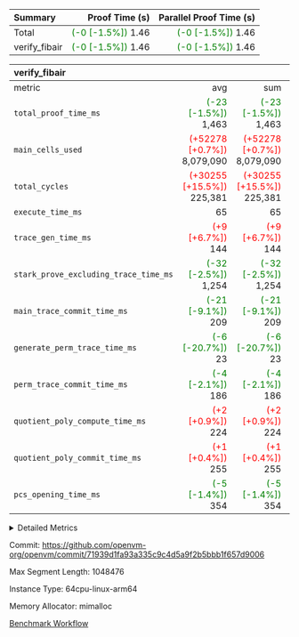 | Summary | Proof Time (s) | Parallel Proof Time (s) |
|:---|---:|---:|
| Total | <span style='color: green'>(-0 [-1.5%])</span> 1.46 | <span style='color: green'>(-0 [-1.5%])</span> 1.46 |
| verify_fibair | <span style='color: green'>(-0 [-1.5%])</span> 1.46 | <span style='color: green'>(-0 [-1.5%])</span> 1.46 |


| verify_fibair |||||
|:---|---:|---:|---:|---:|
|metric|avg|sum|max|min|
| `total_proof_time_ms ` | <span style='color: green'>(-23 [-1.5%])</span> 1,463 | <span style='color: green'>(-23 [-1.5%])</span> 1,463 | <span style='color: green'>(-23 [-1.5%])</span> 1,463 | <span style='color: green'>(-23 [-1.5%])</span> 1,463 |
| `main_cells_used     ` | <span style='color: red'>(+52278 [+0.7%])</span> 8,079,090 | <span style='color: red'>(+52278 [+0.7%])</span> 8,079,090 | <span style='color: red'>(+52278 [+0.7%])</span> 8,079,090 | <span style='color: red'>(+52278 [+0.7%])</span> 8,079,090 |
| `total_cycles        ` | <span style='color: red'>(+30255 [+15.5%])</span> 225,381 | <span style='color: red'>(+30255 [+15.5%])</span> 225,381 | <span style='color: red'>(+30255 [+15.5%])</span> 225,381 | <span style='color: red'>(+30255 [+15.5%])</span> 225,381 |
| `execute_time_ms     ` |  65 |  65 |  65 |  65 |
| `trace_gen_time_ms   ` | <span style='color: red'>(+9 [+6.7%])</span> 144 | <span style='color: red'>(+9 [+6.7%])</span> 144 | <span style='color: red'>(+9 [+6.7%])</span> 144 | <span style='color: red'>(+9 [+6.7%])</span> 144 |
| `stark_prove_excluding_trace_time_ms` | <span style='color: green'>(-32 [-2.5%])</span> 1,254 | <span style='color: green'>(-32 [-2.5%])</span> 1,254 | <span style='color: green'>(-32 [-2.5%])</span> 1,254 | <span style='color: green'>(-32 [-2.5%])</span> 1,254 |
| `main_trace_commit_time_ms` | <span style='color: green'>(-21 [-9.1%])</span> 209 | <span style='color: green'>(-21 [-9.1%])</span> 209 | <span style='color: green'>(-21 [-9.1%])</span> 209 | <span style='color: green'>(-21 [-9.1%])</span> 209 |
| `generate_perm_trace_time_ms` | <span style='color: green'>(-6 [-20.7%])</span> 23 | <span style='color: green'>(-6 [-20.7%])</span> 23 | <span style='color: green'>(-6 [-20.7%])</span> 23 | <span style='color: green'>(-6 [-20.7%])</span> 23 |
| `perm_trace_commit_time_ms` | <span style='color: green'>(-4 [-2.1%])</span> 186 | <span style='color: green'>(-4 [-2.1%])</span> 186 | <span style='color: green'>(-4 [-2.1%])</span> 186 | <span style='color: green'>(-4 [-2.1%])</span> 186 |
| `quotient_poly_compute_time_ms` | <span style='color: red'>(+2 [+0.9%])</span> 224 | <span style='color: red'>(+2 [+0.9%])</span> 224 | <span style='color: red'>(+2 [+0.9%])</span> 224 | <span style='color: red'>(+2 [+0.9%])</span> 224 |
| `quotient_poly_commit_time_ms` | <span style='color: red'>(+1 [+0.4%])</span> 255 | <span style='color: red'>(+1 [+0.4%])</span> 255 | <span style='color: red'>(+1 [+0.4%])</span> 255 | <span style='color: red'>(+1 [+0.4%])</span> 255 |
| `pcs_opening_time_ms ` | <span style='color: green'>(-5 [-1.4%])</span> 354 | <span style='color: green'>(-5 [-1.4%])</span> 354 | <span style='color: green'>(-5 [-1.4%])</span> 354 | <span style='color: green'>(-5 [-1.4%])</span> 354 |



<details>
<summary>Detailed Metrics</summary>

|  | verify_program_compile_ms | total_cells | stark_prove_excluding_trace_time_ms | quotient_poly_compute_time_ms | quotient_poly_commit_time_ms | perm_trace_commit_time_ms | pcs_opening_time_ms | main_trace_commit_time_ms |
| --- | --- | --- | --- | --- | --- | --- | --- |
|  | 4 | 32 | 10 | 0 | 1 | 0 | 3 | 5 | 

| air_name | rows | quotient_deg | main_cols | interactions | constraints | cells |
| --- | --- | --- | --- | --- | --- | --- |
| AccessAdapterAir<2> |  | 4 |  | 5 | 12 |  | 
| AccessAdapterAir<4> |  | 4 |  | 5 | 12 |  | 
| AccessAdapterAir<8> |  | 4 |  | 5 | 12 |  | 
| FibonacciAir | 16 | 1 | 2 |  | 5 | 32 | 
| FriReducedOpeningAir |  | 4 |  | 35 | 59 |  | 
| NativePoseidon2Air<BabyBearParameters>, 1> |  | 4 |  | 31 | 302 |  | 
| PhantomAir |  | 4 |  | 3 | 4 |  | 
| ProgramAir |  | 1 |  | 1 | 4 |  | 
| VariableRangeCheckerAir |  | 1 |  | 1 | 4 |  | 
| VmAirWrapper<BranchNativeAdapterAir, BranchEqualCoreAir<1> |  | 2 |  | 11 | 23 |  | 
| VmAirWrapper<JalNativeAdapterAir, JalCoreAir> |  | 4 |  | 7 | 6 |  | 
| VmAirWrapper<NativeAdapterAir<2, 0>, PublicValuesCoreAir> |  | 4 |  | 11 | 22 |  | 
| VmAirWrapper<NativeAdapterAir<2, 1>, FieldArithmeticCoreAir> |  | 4 |  | 15 | 23 |  | 
| VmAirWrapper<NativeLoadStoreAdapterAir<1>, NativeLoadStoreCoreAir<1> |  | 4 |  | 15 | 24 |  | 
| VmAirWrapper<NativeVectorizedAdapterAir<4>, FieldExtensionCoreAir> |  | 4 |  | 15 | 23 |  | 
| VmConnectorAir |  | 4 |  | 3 | 8 |  | 
| VolatileBoundaryAir |  | 4 |  | 4 | 16 |  | 

| group | trace_gen_time_ms | total_proof_time_ms | total_cycles | total_cells | stark_prove_excluding_trace_time_ms | quotient_poly_compute_time_ms | quotient_poly_commit_time_ms | perm_trace_commit_time_ms | pcs_opening_time_ms | main_trace_commit_time_ms | main_cells_used | generate_perm_trace_time_ms | execute_time_ms |
| --- | --- | --- | --- | --- | --- | --- | --- | --- | --- | --- | --- | --- | --- |
| verify_fibair | 144 | 1,463 | 225,381 | 21,469,208 | 1,254 | 224 | 255 | 186 | 354 | 209 | 8,079,090 | 23 | 65 | 

| group | air_name | rows | prep_cols | perm_cols | main_cols | cells |
| --- | --- | --- | --- | --- | --- | --- |
| verify_fibair | AccessAdapterAir<2> | 32,768 |  | 16 | 11 | 884,736 | 
| verify_fibair | AccessAdapterAir<4> | 16,384 |  | 16 | 13 | 475,136 | 
| verify_fibair | AccessAdapterAir<8> | 4,096 |  | 16 | 17 | 135,168 | 
| verify_fibair | FriReducedOpeningAir | 512 |  | 76 | 64 | 71,680 | 
| verify_fibair | NativePoseidon2Air<BabyBearParameters>, 1> | 2,048 |  | 36 | 348 | 786,432 | 
| verify_fibair | PhantomAir | 2,048 |  | 8 | 6 | 28,672 | 
| verify_fibair | ProgramAir | 8,192 |  | 8 | 10 | 147,456 | 
| verify_fibair | VariableRangeCheckerAir | 262,144 | 2 | 8 | 1 | 2,359,296 | 
| verify_fibair | VmAirWrapper<BranchNativeAdapterAir, BranchEqualCoreAir<1> | 32,768 |  | 28 | 23 | 1,671,168 | 
| verify_fibair | VmAirWrapper<JalNativeAdapterAir, JalCoreAir> | 8,192 |  | 12 | 10 | 180,224 | 
| verify_fibair | VmAirWrapper<NativeAdapterAir<2, 1>, FieldArithmeticCoreAir> | 131,072 |  | 20 | 30 | 6,553,600 | 
| verify_fibair | VmAirWrapper<NativeLoadStoreAdapterAir<1>, NativeLoadStoreCoreAir<1> | 131,072 |  | 20 | 31 | 6,684,672 | 
| verify_fibair | VmAirWrapper<NativeVectorizedAdapterAir<4>, FieldExtensionCoreAir> | 4,096 |  | 20 | 40 | 245,760 | 
| verify_fibair | VmConnectorAir | 2 | 1 | 8 | 4 | 24 | 
| verify_fibair | VolatileBoundaryAir | 65,536 |  | 8 | 11 | 1,245,184 | 

</details>


Commit: https://github.com/openvm-org/openvm/commit/71939d1fa93a335c9c4d5a9f2b5bbb1f657d9006

Max Segment Length: 1048476

Instance Type: 64cpu-linux-arm64

Memory Allocator: mimalloc

[Benchmark Workflow](https://github.com/openvm-org/openvm/actions/runs/12645835216)
